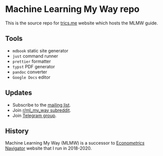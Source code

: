 # Machine Learning My Way repo

This is the source repo for [trics.me](https://trics.me/beginner) website
which hosts the MLMW guide.

## Tools

- `mdbook` static site generator
- `just` command runner
- `prettier` formatter
- `typst` PDF generator
- `pandoc` converter
- `Google Docs` editor

## Updates

- Subscribe to the [mailing list](https://buttondown.email/mlmw).
- Join [r/ml_my_way subreddit](https://www.reddit.com/r/ml_my_way/).
- Join [Telegram group](https://t.me/ml_my_way).

## History

Machine Learning My Way (MLMW) is a successor to
[Econo*metrics* Navigator](https://epogrebnyak.github.io/econometrics-navigator/)
website that I run in 2018-2020.
